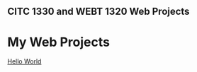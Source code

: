 ## CITC 1330 and WEBT 1320 Web Projects

<h1>My Web Projects</h1>

<a href="hello_world/index.html" target="_blank">Hello World</a>
